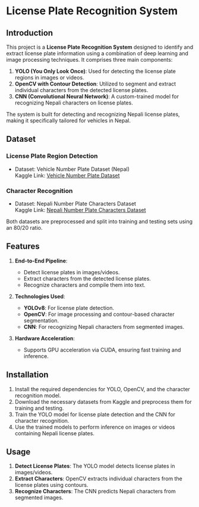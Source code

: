 # License Plate Recognition System

## Introduction

This project is a **License Plate Recognition System** designed to identify and extract license plate information using a combination of deep learning and image processing techniques. It comprises three main components:

1. **YOLO (You Only Look Once)**: Used for detecting the license plate regions in images or videos.
2. **OpenCV with Contour Detection**: Utilized to segment and extract individual characters from the detected license plates.
3. **CNN (Convolutional Neural Network)**: A custom-trained model for recognizing Nepali characters on license plates.

The system is built for detecting and recognizing Nepali license plates, making it specifically tailored for vehicles in Nepal.

## Dataset

### License Plate Region Detection

- Dataset: Vehicle Number Plate Dataset (Nepal)  
  Kaggle Link: [Vehicle Number Plate Dataset](https://www.kaggle.com/datasets/ishworsubedii/vehicle-number-plate-datasetnepal)

### Character Recognition

- Dataset: Nepali Number Plate Characters Dataset  
  Kaggle Link: [Nepali Number Plate Characters Dataset](https://www.kaggle.com/datasets/inspiring-lab/nepali-number-plate-characters-dataset)

Both datasets are preprocessed and split into training and testing sets using an 80/20 ratio.

## Features

1. **End-to-End Pipeline**:

   - Detect license plates in images/videos.
   - Extract characters from the detected license plates.
   - Recognize characters and compile them into text.

2. **Technologies Used**:

   - **YOLOv8**: For license plate detection.
   - **OpenCV**: For image processing and contour-based character segmentation.
   - **CNN**: For recognizing Nepali characters from segmented images.

3. **Hardware Acceleration**:
   - Supports GPU acceleration via CUDA, ensuring fast training and inference.

## Installation

1. Install the required dependencies for YOLO, OpenCV, and the character recognition model.
2. Download the necessary datasets from Kaggle and preprocess them for training and testing.
3. Train the YOLO model for license plate detection and the CNN for character recognition.
4. Use the trained models to perform inference on images or videos containing Nepali license plates.

## Usage

1. **Detect License Plates**: The YOLO model detects license plates in images/videos.
2. **Extract Characters**: OpenCV extracts individual characters from the license plates using contours.
3. **Recognize Characters**: The CNN predicts Nepali characters from segmented images.
